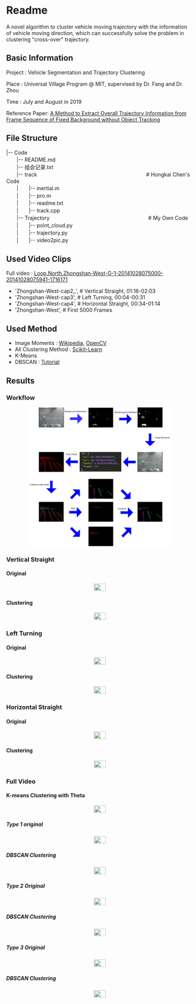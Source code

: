 # Readme

A novel algorithm to cluster vehicle moving trajectory with the information of vehicle moving direction, which can successfully solve the problem in clustering "cross-over" trajectory.

## Basic Information
 Project : Vehicle Segmentation and Trajectory Clustering 

 Place : Universal Village Program @ MIT, supervised by Dr. Fang and Dr. Zhou

 Time : July and August in 2019

 Reference Paper: [A Method to Extract Overall Trajectory Information from Frame Sequence of Fixed Background without Object Tracking](https://ieeexplore.ieee.org/abstract/document/8642123)

## File Structure
|-- Code \
　　|-- README.md \
　　|-- 组会记录.txt \
　　|-- track　　　　　　　　　　　　　　　　　　　　　# Hongkai Chen's Code \
　　|　　|-- inertial.m \
　　|　　|-- pro.m \
　　|　　|-- readme.txt \
　　|　　|-- track.cpp \
　　|-- Trajectory　　　　　　　　　　　　　　　　　　　# My Own Code　\
　　|　　|-- point_cloud.py                       
　　|　　|-- trajectory.py \
　　|　　|-- video2pic.py 

## Used Video Clips
Full video : [Loop.North.Zhongshan-West-G-1-20141028075000-20141028075941-1716171](https://drive.google.com/drive/folders/1W9AdAk36azt9QE6cmIQXET2HP-NAiFtI)
 - 'Zhongshan-West-cap2_',                         # Vertical Straight, 01:16-02:03
 - 'Zhongshan-West-cap3',                          # Left Turning, 00:04-00:31
 - 'Zhongshan-West-cap4',                          # Horizontal Straight, 00:34-01:14
 - 'Zhongshan-West',                               # First 5000 Frames

 ## Used Method
 - Image Moments : [Wikipedia](https://en.wikipedia.org/wiki/Image_moment), [OpenCV](https://docs.opencv.org/4.1.0/dd/d49/tutorial_py_contour_features.html)
 - All Clustering Method : [Scikit-Learn](https://scikit-learn.org/stable/modules/clustering.html)
 - K-Means
 - DBSCAN : [Tutorial](https://towardsdatascience.com/dbscan-algorithm-complete-guide-and-application-with-python-scikit-learn-d690cbae4c5d)

## Results

### Workflow

<center>
<img src="https://github.com/Kevinjyp/Vehicle-Trajectory-Management/blob/master/Workflow.png" width="75%" height="75%" />
</center>

### Vertical Straight

#### Original

<center>
<img src="https://github.com/Kevinjyp/Code/blob/master/Results/Zhongshan-West-cap2_right_turning/Zhongshan-West-cap2__source.png" width="25%" height="25%" />
</center>
 
#### Clustering

<center>
<img src="https://github.com/Kevinjyp/Code/blob/master/Results/Zhongshan-West-cap2_right_turning/Zhongshan-West-cap2__cluster.png" width="25%" height="25%" />
</center>

### Left Turning

#### Original

<center>
<img src="https://github.com/Kevinjyp/Code/blob/master/Results/Zhongshan-West-cap3_with_bike/Zhongshan-West-cap3_source.png" width="25%" height="25%" />
</center>

#### Clustering

<center>
<img src="https://github.com/Kevinjyp/Code/blob/master/Results/Zhongshan-West-cap3_with_bike/Zhongshan-West-cap3_cluster.png" width="25%" height="25%" />
</center>

### Horizontal Straight

#### Original

<center>
<img src="https://github.com/Kevinjyp/Code/blob/master/Results/Zhongshan-West-cap4_no_dirction_info/Zhongshan-West-cap4_source.png" width="25%" height="25%" />
</center>

#### Clustering

<center>
<img src="https://github.com/Kevinjyp/Code/blob/master/Results/Zhongshan-West-cap4_no_dirction_info/Zhongshan-West-cap4_cluster.png" width="25%" height="25%" />
</center>

### Full Video

#### K-means Clustering with Theta

<center>
<img src="https://github.com/Kevinjyp/Code/blob/master/Results/Zhongshan-West_kmeans(theta)%2Bdbscan/Zhongshan-West_cluster.png" width="25%" height="25%" />
</center>

##### Type 1 original

<center>
<img src="https://github.com/Kevinjyp/Code/blob/master/Results/Zhongshan-West_kmeans(theta)%2Bdbscan/Zhongshan-West_0.png" width="25%" height="25%" />
</center>

##### DBSCAN Clustering 

<center>
<img src="https://github.com/Kevinjyp/Code/blob/master/Results/Zhongshan-West_kmeans(theta)%2Bdbscan/Twice0/Zhongshan-West_cluster.png" width="25%" height="25%" />
</center>

##### Type 2 Original

<center>
<img src="https://github.com/Kevinjyp/Code/blob/master/Results/Zhongshan-West_kmeans(theta)%2Bdbscan/Zhongshan-West_2.png" width="25%" height="25%" />
</center>

##### DBSCAN Clustering

<center>
<img src="https://github.com/Kevinjyp/Code/blob/master/Results/Zhongshan-West_kmeans(theta)%2Bdbscan/Twice1/Zhongshan-West_cluster.png" width="25%" height="25%" />
</center>

##### Type 3 Original

<center>
<img src="https://github.com/Kevinjyp/Code/blob/master/Results/Zhongshan-West_kmeans(theta)%2Bdbscan/Zhongshan-West_1.png" width="25%" height="25%" />
</center>

##### DBSCAN Clustering

<center>
<img src="https://github.com/Kevinjyp/Code/blob/master/Results/Zhongshan-West_kmeans(theta)%2Bdbscan/Twice2/Zhongshan-West_cluster.png" width="25%" height="25%" />
</center>
